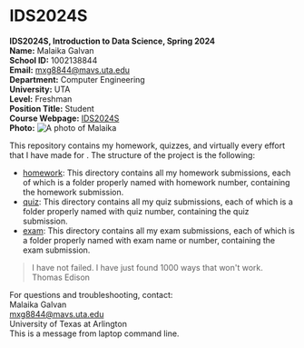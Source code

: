 # IDS2024S

**IDS2024S, Introduction to Data Science, Spring 2024**  
**Name:** Malaika Galvan  
**School ID:** 1002138844  
**Email:** mxg8844@mavs.uta.edu  
**Department:** Computer Engineering  
**University:** UTA  
**Level:** Freshman  
**Position Title:** Student  
**Course Webpage:** [IDS2024S](https://www.cdslab.org/IDS2024S/)   
**Photo:**  ![A photo of Malaika](https://i1.wp.com/www.pixelatedtales.com/wp-content/uploads/2021/12/mammatus-clouds-at-sunset-sydney-scaled.jpg?fit=2560%2C1920&ssl=1)  

This repository contains my homework, quizzes, and virtually every effort that I have made for <course name>. The structure of the project is the following:

+ [homework](./hw): This directory contains all my homework submissions, each of which is a folder properly named with homework number, containing the homework submission.
+ [quiz](./quiz): This directory contains all my quiz submissions, each of which is a folder properly named with quiz number, containing the quiz submission.
+ [exam](./exam): This directory contains all my exam submissions, each of which is a folder properly named with exam name or number, containing the exam submission.

> I have not failed. I have just found 1000 ways that won't work.  
> Thomas Edison  

For questions and troubleshooting, contact:  
Malaika Galvan  
mxg8844@mavs.uta.edu  
University of Texas at Arlington  
This is a message from laptop command line.
